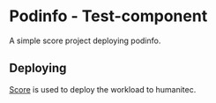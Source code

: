 # Podinfo - Test-component

A simple score project deploying podinfo.

## Deploying

[Score](https://score.dev/) is used to deploy the workload to humanitec.
